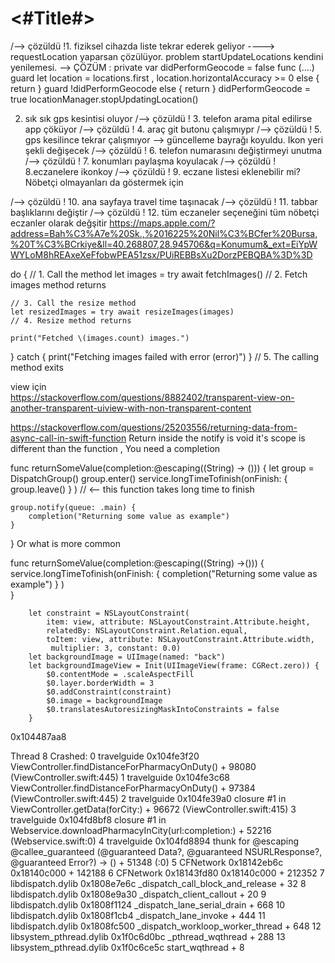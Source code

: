 #  <#Title#>

/--> çözüldü !1. fiziksel cihazda liste tekrar ederek geliyor  ----> requestLocation yaparsan çözülüyor. problem startUpdateLocations kendini yenilemesi. --> ÇÖZÜM :
       private var didPerformGeocode = false
     func (....)
        guard let location = locations.first , location.horizontalAccuracy >= 0
        else
        {
         return
        }
        guard !didPerformGeocode else {
            return
        }
        didPerformGeocode = true
        locationManager.stopUpdatingLocation()
        
        
2. sık sık gps kesintisi oluyor
/--> çözüldü ! 3. telefon arama pital edilirse app çöküyor
/--> çözüldü ! 4. araç git butonu çalışmıypr
/--> çözüldü ! 5. gps kesilince tekrar çalışmıyor --> güncelleme bayrağı koyuldu. Ikon yeri şekli değişecek
/--> çözüldü ! 6. telefon numarasını değiştirmeyi unutma
/--> çözüldü ! 7. konumları paylaşma koyulacak
/--> çözüldü ! 8.eczanelere ikonkoy
/--> çözüldü ! 9. eczane listesi eklenebilir mi? Nöbetçi olmayanları da göstermek için

/--> çözüldü ! 10. ana sayfaya travel time taşınacak
/--> çözüldü ! 11. tabbar başlıklarını değiştir
/--> çözüldü ! 12. tüm eczaneler seçeneğini tüm nöbetçi eczanler olarak değşitir
https://maps.apple.com/?address=Bah%C3%A7e%20Sk.,%2016225%20Nil%C3%BCfer%20Bursa,%20T%C3%BCrkiye&ll=40.268807,28.945706&q=Konumum&_ext=EiYpWWYLoM8hREAxeXeFfobwPEA51zsx/PUiREBBsXu2DorzPEBQBA%3D%3D


do {
    // 1. Call the method
    let images = try await fetchImages()
    // 2. Fetch images method returns
    
    // 3. Call the resize method
    let resizedImages = try await resizeImages(images)
    // 4. Resize method returns
    
    print("Fetched \(images.count) images.")
} catch {
    print("Fetching images failed with error \(error)")
}
// 5. The calling method exits




  view için    
https://stackoverflow.com/questions/8882402/transparent-view-on-another-transparent-uiview-with-non-transparent-content


https://stackoverflow.com/questions/25203556/returning-data-from-async-call-in-swift-function
Return inside the notify is void it's scope is different than the function , You need a completion

func returnSomeValue(completion:@escaping((String) -> ())) {
    let group = DispatchGroup()
    group.enter()
    service.longTimeTofinish(onFinish: { group.leave() } ) // <-- this function takes long time to finish

    group.notify(queue: .main) {
        completion("Returning some value as example")
    }
}
Or what is more common

func returnSomeValue(completion:@escaping((String) ->())) { 
    service.longTimeTofinish(onFinish: { completion("Returning some value as example") } )  
}



        let constraint = NSLayoutConstraint(
            item: view, attribute: NSLayoutConstraint.Attribute.height,
            relatedBy: NSLayoutConstraint.Relation.equal,
            toItem: view, attribute: NSLayoutConstraint.Attribute.width,
             multiplier: 3, constant: 0.0)
        let backgroundImage = UIImage(named: "back")
        let backgroundImageView = Init(UIImageView(frame: CGRect.zero)) {
            $0.contentMode = .scaleAspectFill
            $0.layer.borderWidth = 3
            $0.addConstraint(constraint)
            $0.image = backgroundImage
            $0.translatesAutoresizingMaskIntoConstraints = false
        }



0x104487aa8

Thread 8 Crashed:
0   travelguide                              0x104fe3f20 ViewController.findDistanceForPharmacyOnDuty() + 98080 (ViewController.swift:445)
1   travelguide                              0x104fe3c68 ViewController.findDistanceForPharmacyOnDuty() + 97384 (ViewController.swift:445)
2   travelguide                              0x104fe39a0 closure #1 in ViewController.getData(forCity:) + 96672 (ViewController.swift:415)
3   travelguide                              0x104fd8bf8 closure #1 in Webservice.downloadPharmacyInCity(url:completion:) + 52216 (Webservice.swift:0)
4   travelguide                              0x104fd8894 thunk for @escaping @callee_guaranteed (@guaranteed Data?, @guaranteed NSURLResponse?, @guaranteed Error?) -> () + 51348 (<compiler-generated>:0)
5   CFNetwork                                0x18142eb6c 0x18140c000 + 142188
6   CFNetwork                                0x18143fd80 0x18140c000 + 212352
7   libdispatch.dylib                        0x1808e7e6c _dispatch_call_block_and_release + 32
8   libdispatch.dylib                        0x1808e9a30 _dispatch_client_callout + 20
9   libdispatch.dylib                        0x1808f1124 _dispatch_lane_serial_drain + 668
10  libdispatch.dylib                        0x1808f1cb4 _dispatch_lane_invoke + 444
11  libdispatch.dylib                        0x1808fc500 _dispatch_workloop_worker_thread + 648
12  libsystem_pthread.dylib                  0x1f0c6d0bc _pthread_wqthread + 288
13  libsystem_pthread.dylib                  0x1f0c6ce5c start_wqthread + 8

